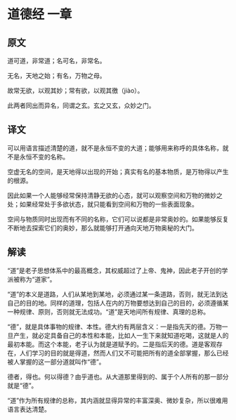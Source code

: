 # 道德经 一章

## 原文

道可道，非常道；名可名，非常名。

无名，天地之始；有名，万物之母。

故常无欲，以观其妙；常有欲，以观其徼（jiào）。

此两者同出而异名，同谓之玄。玄之又玄，众妙之门。

## 译文

可以用语言描述清楚的道，就不是永恒不变的大道；能够用来称呼的具体名称，就不是永恒不变的名称。

空虚无名的空间，是天地得以出现的开始；真实有名的基本物质，是万物得以产生的根源。

因此如果一个人能够经常保持清静无欲的心态，就可以观察空间和万物的微妙之处；如果经常处于多欲状态，就只能看到空间和万物的一些表面现象。

空间与物质同时出现而有不同的名称，它们可以说都是非常奥妙的。如果能够反复不断地去探索它们的奥妙，那么就能够打开通向天地万物奥秘的大门。

## 解读

“道”是老子思想体系中的最高概念，其权威超过了上帝、鬼神，因此老子开创的学派被称为“道家”。

“道”的本义是道路，人们从某地到某地，必须通过某一条道路，否则，就无法到达自己的目的地。同样的道理，包括人在内的万物要想达到自己的目的，必须遵循某一种规律、原则，否则就无法成功。“道”是天地间所有规律、真理的总称。

“德”，就是具体事物的规律、本性。德大约有两层含义：一是指先天的德。万物一旦产生，就必定具备自己的本性和本能，比如人一生下来就知道吃喝，这就是人的最初本能。而这个本能，老子认为就是道赋予的。二是指后天的德。道是客观存在，人们学习的目的就是得道，然而人们又不可能把所有的道全部掌握，那么已经被人掌握的这一部分道就叫作“德”。

德者，得也。何以得德？由乎道也。从大道那里得到的、属于个人所有的那一部分就是“德”。

“道”作为所有规律的总称，其内涵就显得异常的丰富深奥、微妙复杂，所以很难用语言表达清楚。